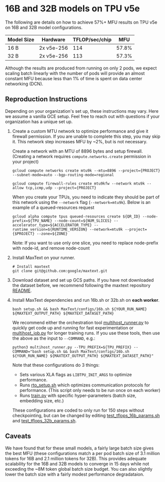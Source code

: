 <!--
 Copyright 2023 Google LLC

 Licensed under the Apache License, Version 2.0 (the "License");
 you may not use this file except in compliance with the License.
 You may obtain a copy of the License at

      https://www.apache.org/licenses/LICENSE-2.0

 Unless required by applicable law or agreed to in writing, software
 distributed under the License is distributed on an "AS IS" BASIS,
 WITHOUT WARRANTIES OR CONDITIONS OF ANY KIND, either express or implied.
 See the License for the specific language governing permissions and
 limitations under the License.
 -->

# 16B and 32B models on TPU v5e
The following are details on how to achieve 57%+ MFU results on TPU v5e on 16B and 32B model configurations. 

| Model Size | Hardware    | TFLOP/sec/chip   |  MFU  |
| ---------- | ----------- | ---------------- | ----- |
| 16 B       | 2x v5e-256  | 114              | 57.8% |
| 32 B       | 2x v5e-256  | 113              | 57.3% |

Although the results are produced from running on only 2 pods, we expect scaling batch linearly with the number of pods will provide an 
almost constant MFU because less than 1% of time is spent on data center networking (DCN). 

## Reproduction Instructions
Depending on your organization's set up, these instructions may vary. Here we assume a vanilla GCE setup. Feel free to reach out with questions 
if your organization has a unique set up.

1. Create a custom MTU network to optimize performance and give it firewall permission. If you are unable to complete this step, you may skip it. This 
network step increases MFU by ~2%, but is not necessary. 
     
     Create a network with an MTU of 8896 bytes and setup firewall. (Creating a network requires `compute.networks.create` permission in your project)
     ```
     gcloud compute networks create mtu9k --mtu=8896 --project={PROJECT} --subnet-mode=auto --bgp-routing-mode=regional
     ```
     ```
     gcloud compute firewall-rules create mtu9kfw --network mtu9k --allow tcp,icmp,udp --project={PROJECT}
     ```
     
     When you create your TPUs, you need to indicate they should be part of this network using the `--network` flag (`--network=mtu9k`). Below is an 
     example of a queued-resources request
     ```
     gcloud alpha compute tpus queued-resources create ${QR_ID} --node-prefix=${TPU_NAME} --node-count=${NUM_SLICES} --accelerator_type=${ACCELERATOR_TYPE} --runtime_version=${RUNTIME_VERSION} --network=mtu9k --project={$PROJECT} --zone=${ZONE}
     ```
     Note: If you want to use only one slice, you need to replace node-prefix with node-id, and remove node-count

2. Install MaxText on your runner.
     ```
     # Install maxtext
     git clone git@github.com:google/maxtext.git
     ```


3. Download dataset and set up GCS paths. If you have not downloaded the dataset before, we recommend following the maxtext 
repository [README](https://github.com/google/maxtext/blob/main/README.md#getting-started-download-dataset-and-configure).


4. Install MaxText dependencies and run 16b.sh or 32b.sh on __each worker__.
     ```
     bash setup.sh && bash MaxText/configs/16b.sh ${YOUR_RUN_NAME} ${MAXTEXT_OUTPUT_PATH} ${MAXTEXT_DATASET_PATH}
     ```

     We recommend either the orchestration tool [multihost_runner.py](https://github.com/google/maxtext/blob/main/README.md#getting-started-quick-experiments-on-multiple-slices) 
     to quickly get code up and running for fast experimentation or 
     [multihost_job.py](https://github.com/google/maxtext/blob/main/README.md#getting-started-production-jobs-on-multiple-slices) for longer training runs. If you use these tools, 
     then use the above as the input to `--COMMAND`, e.g.:
     ```
     python3 multihost_runner.py --TPU_PREFIX=${TPU_PREFIX} --COMMAND="bash setup.sh && bash MaxText/configs/16b.sh ${YOUR_RUN_NAME} ${MAXTEXT_OUTPUT_PATH} ${MAXTEXT_DATASET_PATH}"
     ```



     Note that these configurations do 3 things:
     * Sets various XLA flags as `LIBTPU_INIT_ARGS` to optimize performance.
     * Runs [rto_setup.sh](https://github.com/google/maxtext/blob/main/rto_setup.sh) which optimizes communication protocols for performance. 
     (This script only needs to be run once on each worker)
     * Runs [train.py](https://github.com/google/maxtext/blob/main/MaxText/train.py) with specific hyper-parameters (batch size, embedding size, etc.)

     These configurations are coded to only run for 150 steps without checkpointing, but can be changed by editing 
     [test_tflops_16b_params.sh](https://github.com/google/maxtext/blob/main/end_to_end/test_tflops_16b_params.sh) and 
     [test_tflops_32b_params.sh](https://github.com/google/maxtext/blob/main/end_to_end/test_tflops_32b_params.sh).


## Caveats
We have found that for these small models, a fairly large batch size gives the best MFU (these configurations match a per pod batch size of 
3.1 million tokens for 16B and 2.1 million tokens for 32B). This provides adequate scalability for the 16B and 32B models to converge in 15 days while 
not exceeding the ~8M token global batch size budget. You can also slightly lower the batch size with a fairly modest performance degradataion.